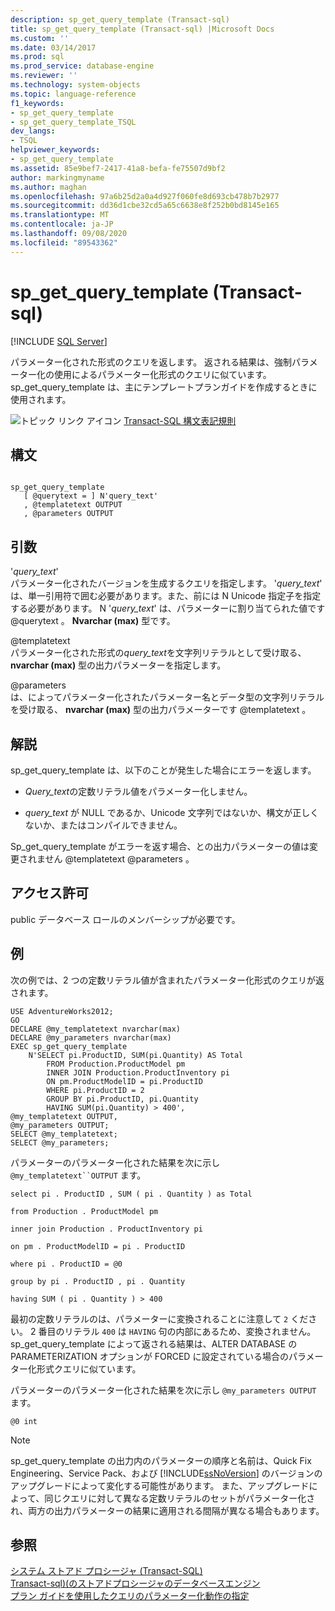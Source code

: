 ```yaml
---
description: sp_get_query_template (Transact-sql)
title: sp_get_query_template (Transact-sql) |Microsoft Docs
ms.custom: ''
ms.date: 03/14/2017
ms.prod: sql
ms.prod_service: database-engine
ms.reviewer: ''
ms.technology: system-objects
ms.topic: language-reference
f1_keywords:
- sp_get_query_template
- sp_get_query_template_TSQL
dev_langs:
- TSQL
helpviewer_keywords:
- sp_get_query_template
ms.assetid: 85e9bef7-2417-41a8-befa-fe75507d9bf2
author: markingmyname
ms.author: maghan
ms.openlocfilehash: 97a6b25d2a0a4d927f060fe8d693cb478b7b2977
ms.sourcegitcommit: dd36d1cbe32cd5a65c6638e8f252b0bd8145e165
ms.translationtype: MT
ms.contentlocale: ja-JP
ms.lasthandoff: 09/08/2020
ms.locfileid: "89543362"
---
```

# <a name="sp_get_query_template-transact-sql"></a>sp_get_query_template (Transact-sql)
[!INCLUDE [SQL Server](../../includes/applies-to-version/sqlserver.md)]

  パラメーター化された形式のクエリを返します。 返される結果は、強制パラメーター化の使用によるパラメーター化形式のクエリに似ています。 sp_get_query_template は、主にテンプレートプランガイドを作成するときに使用されます。  
  
 ![トピック リンク アイコン](../../database-engine/configure-windows/media/topic-link.gif "トピック リンク アイコン") [Transact-SQL 構文表記規則](../../t-sql/language-elements/transact-sql-syntax-conventions-transact-sql.md)  
  
## <a name="syntax"></a>構文  
  
```  
  
sp_get_query_template  
   [ @querytext = ] N'query_text'  
   , @templatetext OUTPUT   
   , @parameters OUTPUT   
```  
  
## <a name="arguments"></a>引数  
 '*query_text*'  
 パラメーター化されたバージョンを生成するクエリを指定します。 '*query_text*' は、単一引用符で囲む必要があります。また、前には N Unicode 指定子を指定する必要があります。 N '*query_text*' は、パラメーターに割り当てられた値です @querytext 。 **Nvarchar (max)** 型です。  
  
 @templatetext  
 パラメーター化された形式の*query_text*を文字列リテラルとして受け取る、 **nvarchar (max)** 型の出力パラメーターを指定します。  
  
 @parameters  
 は、によってパラメーター化されたパラメーター名とデータ型の文字列リテラルを受け取る、 **nvarchar (max)** 型の出力パラメーターです @templatetext 。  
  
## <a name="remarks"></a>解説  
 sp_get_query_template は、以下のことが発生した場合にエラーを返します。  
  
-   *Query_text*の定数リテラル値をパラメーター化しません。  
  
-   *query_text* が NULL であるか、Unicode 文字列ではないか、構文が正しくないか、またはコンパイルできません。  
  
 Sp_get_query_template がエラーを返す場合、との出力パラメーターの値は変更されません @templatetext @parameters 。  
  
## <a name="permissions"></a>アクセス許可  
 public データベース ロールのメンバーシップが必要です。  
  
## <a name="examples"></a>例  
 次の例では、2 つの定数リテラル値が含まれたパラメーター化形式のクエリが返されます。  
  
```  
USE AdventureWorks2012;  
GO  
DECLARE @my_templatetext nvarchar(max)  
DECLARE @my_parameters nvarchar(max)  
EXEC sp_get_query_template   
    N'SELECT pi.ProductID, SUM(pi.Quantity) AS Total  
        FROM Production.ProductModel pm   
        INNER JOIN Production.ProductInventory pi  
        ON pm.ProductModelID = pi.ProductID  
        WHERE pi.ProductID = 2  
        GROUP BY pi.ProductID, pi.Quantity  
        HAVING SUM(pi.Quantity) > 400',  
@my_templatetext OUTPUT,  
@my_parameters OUTPUT;  
SELECT @my_templatetext;  
SELECT @my_parameters;  
```  
  
 パラメーターのパラメーター化された結果を次に示し `@my_templatetext``OUTPUT` ます。  
  
 `select pi . ProductID , SUM ( pi . Quantity ) as Total`  
  
 `from Production . ProductModel pm`  
  
 `inner join Production . ProductInventory pi`  
  
 `on pm . ProductModelID = pi . ProductID`  
  
 `where pi . ProductID = @0`  
  
 `group by pi . ProductID , pi . Quantity`  
  
 `having SUM ( pi . Quantity ) > 400`  
  
 最初の定数リテラルのは、パラメーターに変換されることに注意して `2` ください。 2 番目のリテラル `400` は `HAVING` 句の内部にあるため、変換されません。 sp_get_query_template によって返される結果は、ALTER DATABASE の PARAMETERIZATION オプションが FORCED に設定されている場合のパラメーター化形式クエリに似ています。  
  
 パラメーターのパラメーター化された結果を次に示し `@my_parameters OUTPUT` ます。  
  
```  
@0 int  
```  
  
> [!NOTE]  
>  sp_get_query_template の出力内のパラメーターの順序と名前は、Quick Fix Engineering、Service Pack、および [!INCLUDE[ssNoVersion](../../includes/ssnoversion-md.md)] のバージョンのアップグレードによって変化する可能性があります。 また、アップグレードによって、同じクエリに対して異なる定数リテラルのセットがパラメーター化され、両方の出力パラメーターの結果に適用される間隔が異なる場合もあります。  
  
## <a name="see-also"></a>参照  
 [システム ストアド プロシージャ &#40;Transact-SQL&#41;](../../relational-databases/system-stored-procedures/system-stored-procedures-transact-sql.md)   
 [Transact-sql&#41;&#40;のストアドプロシージャのデータベースエンジン ](../../relational-databases/system-stored-procedures/database-engine-stored-procedures-transact-sql.md)   
 [プラン ガイドを使用したクエリのパラメーター化動作の指定](../../relational-databases/performance/specify-query-parameterization-behavior-by-using-plan-guides.md)  
  
  
